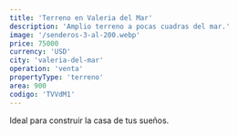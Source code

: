 ```yaml
---
title: 'Terreno en Valeria del Mar'
description: 'Amplio terreno a pocas cuadras del mar.'
image: '/senderos-3-al-200.webp'
price: 75000
currency: 'USD'
city: 'valeria-del-mar'
operation: 'venta'
propertyType: 'terreno'
area: 900
codigo: 'TVVdM1'
---
```


Ideal para construir la casa de tus sueños.
